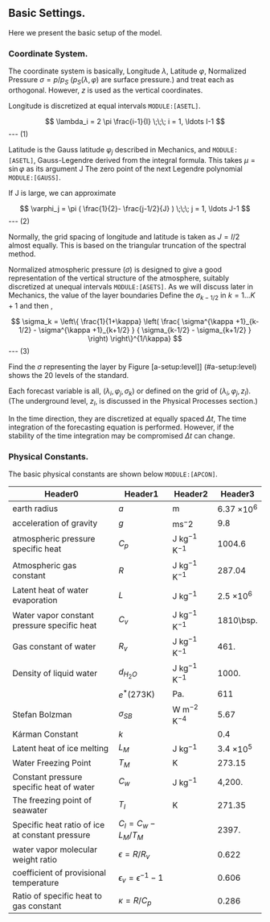 ## Basic Settings.

Here we present the basic setup of the model.

### Coordinate System.

The coordinate system is basically,
Longitude $\lambda$, Latitude $\varphi$, Normalized Pressure $\sigma = p/p_S$
($p_S(\lambda,\varphi)$ are surface pressure.)
and treat each as orthogonal.
However, $z$ is used as the vertical coordinates.

Longitude is discretized at equal intervals `MODULE:[ASETL]`.

$$
  \lambda_i = 2 \pi \frac{i-1}{I}  \;\;\; i = 1, \ldots I-1
$$
     --- (1)

Latitude is the Gauss latitude $\varphi_j$ described in Mechanics, and `MODULE:[ASETL]`,
Gauss-Legendre derived from the integral formula.
This takes $\mu = \sin \varphi$ as its argument
J The zero point of the next Legendre polynomial `MODULE:[GAUSS]`.

If J is large, we can approximate

$$
  \varphi_j =  \pi ( \frac{1}{2}- \frac{j-1/2}{J} ) \;\;\; j = 1, \ldots J-1
$$
    --- (2)

Normally, the grid spacing of longitude and latitude is taken as $J = I/2$ almost equally.
This is based on the triangular truncation of the spectral method.

Normalized atmospheric pressure ($\sigma$) is designed to give a good representation of the vertical structure of the atmosphere,
suitably discretized at unequal intervals `MODULE:[ASETS]`.
As we will discuss later in Mechanics, the value of the layer boundaries
Define the $\sigma_{k-1/2}$ in $k = 1 \ldots K+1$ and then ,

$$
 \sigma_k = \left\{ \frac{1}{1+\kappa}
                     \left( \frac{  \sigma^{\kappa +1}_{k-1/2}
                                  - \sigma^{\kappa +1}_{k+1/2}      }
                                  { \sigma_{k-1/2} - \sigma_{k+1/2} }
                     \right)
              \right\}^{1/\kappa}
$$
     --- (3)

Find the $\sigma$ representing the layer by
Figure [a-setup:level\]] (#a-setup:level) shows the 20 levels of the standard.

Each forecast variable is all, $(\lambda_i, \varphi_j, \sigma_k)$
or defined on the grid of $(\lambda_i, \varphi_j, z_l)$.
(The underground level, $z_l$, is discussed in the Physical Processes section.)

In the time direction, they are discretized at equally spaced $\Delta t$,
The time integration of the forecasting equation is performed.
However, if the stability of the time integration may be compromised
$\Delta t$ can change.

### Physical Constants.

The basic physical constants are shown below `MODULE:[APCON]`.

| Header0 | Header1 | Header2 | Header3 |
| ------- | ------- | ------- | ------- |
| earth radius | $a$ | m | 6.37 $\times 10^6$ |
| acceleration of gravity | $g$ | ms$^-2$ | 9.8 |
| atmospheric pressure specific heat | $C_p$ | J kg$^{-1}$ K$^{-1}$ | 1004.6 |
| Atmospheric gas constant | $R$ | J kg$^{-1}$ K$^{-1}$ | 287.04 |
| Latent heat of water evaporation | $L$ | J kg$^{-1}$ | 2.5 $\times 10^6$ |
| Water vapor constant pressure specific heat | $C_v$ | J kg$^{-1}$ K$^{-1}$ | 1810\bsp. |
| Gas constant of water | $R_v$ | J kg$^{-1}$ K$^{-1}$ | 461\. |
| Density of liquid water | $d_{H_2O}$ | J kg$^{-1}$ K$^{-1}$ | 1000. |
|  | $e^*$(273K) | Pa. | 611 |
| Stefan Bolzman | $\sigma_{SB}$ | W m$^{-2}$ K$^{-4}$ | 5.67 |
| Kárman Constant | $k$ |  | 0.4 |
| Latent heat of ice melting | $L_M$ | J kg$^{-1}$ | 3.4 $\times 10^5$ |
| Water Freezing Point | $T_M$ | K | 273.15 |
| Constant pressure specific heat of water | $C_w$ | J kg$^{-1}$ | 4,200\. |
| The freezing point of seawater | $T_I$ | K | 271.35 |
| Specific heat ratio of ice at constant pressure | $C_I  = C_w - L_M/T_M$ |  | 2397\. |
| water vapor molecular weight ratio | $\epsilon  = R/R_v$ |  | 0.622 |
| coefficient of provisional temperature | $\epsilon_v = \epsilon^{-1} - 1$ |  | 0.606 |
| Ratio of specific heat to gas constant | $\kappa = R/C_p$ |  | 0.286 |
